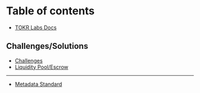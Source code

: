 # Table of contents

* [TOKR Labs Docs](README.md)

## Challenges/Solutions

* [Challenges](challenges-solutions/challenges.md)
* [Liquidity Pool/Escrow](challenges-solutions/liquidity-pool-escrow.md)

***

* [Metadata Standard](metadata-standard.md)
